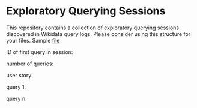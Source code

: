 # Exploratory Querying Sessions
This repository contains a collection of exploratory querying sessions discovered in Wikidata query logs.
Please consider using this structure for your files. Sample [file](https://github.com/hartig/ExploratoryQueryingSessions/blob/main/Kat/universitiesChile.txt)  

ID of first query in session: 

number of queries:

user story:

query 1:

query n:
